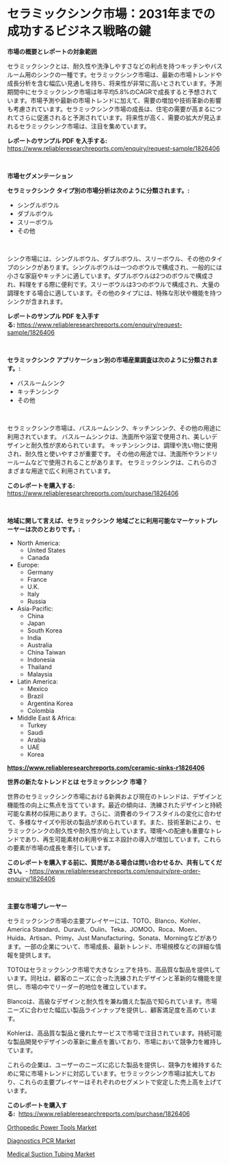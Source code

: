<p><h1>セラミックシンク市場：2031年までの成功するビジネス戦略の鍵</h1></p><p><strong>市場の概要とレポートの対象範囲</strong></p>
<p><p>セラミックシンクとは、耐久性や洗浄しやすさなどの利点を持つキッチンやバスルーム用のシンクの一種です。セラミックシンク市場は、最新の市場トレンドや成長分析を含む幅広い見通しを持ち、将来性が非常に高いとされています。予測期間中にセラミックシンク市場は年平均5.8%のCAGRで成長すると予想されています。市場予測や最新の市場トレンドに加えて、需要の増加や技術革新の影響も考慮されています。セラミックシンク市場の成長は、住宅の需要が高まるにつれてさらに促進されると予測されています。将来性が高く、需要の拡大が見込まれるセラミックシンク市場は、注目を集めています。</p></p>
<p><strong>レポートのサンプル PDF を入手する:</strong> <a href="https://www.reliableresearchreports.com/enquiry/request-sample/1826406">https://www.reliableresearchreports.com/enquiry/request-sample/1826406</a></p>
<p>&nbsp;</p>
<p><strong>市場セグメンテーション</strong></p>
<p><strong>セラミックシンク タイプ別の市場分析は次のように分類されます。:</strong></p>
<p><ul><li>シングルボウル</li><li>ダブルボウル</li><li>スリーボウル</li><li>その他</li></ul></p>
<p>&nbsp;</p>
<p><p>シンク市場には、シングルボウル、ダブルボウル、スリーボウル、その他のタイプのシンクがあります。シングルボウルは一つのボウルで構成され、一般的には小さな家庭やキッチンに適しています。ダブルボウルは2つのボウルで構成され、料理をする際に便利です。スリーボウルは3つのボウルで構成され、大量の調理をする場合に適しています。その他のタイプには、特殊な形状や機能を持つシンクが含まれます。</p></p>
<p><strong>レポートのサンプル PDF を入手する:</strong>&nbsp;<a href="https://www.reliableresearchreports.com/enquiry/request-sample/1826406">https://www.reliableresearchreports.com/enquiry/request-sample/1826406</a></p>
<p>&nbsp;</p>
<p><strong> セラミックシンク アプリケーション別の市場産業調査は次のように分類されます。:</strong></p>
<p><ul><li>バスルームシンク</li><li>キッチンシンク</li><li>その他</li></ul></p>
<p>&nbsp;</p>
<p><p>セラミックシンク市場は、バスルームシンク、キッチンシンク、その他の用途に利用されています。 バスルームシンクは、洗面所や浴室で使用され、美しいデザインと耐久性が求められています。 キッチンシンクは、調理や洗い物に使用され、耐久性と使いやすさが重要です。 その他の用途では、洗面所やランドリールームなどで使用されることがあります。 セラミックシンクは、これらのさまざまな用途で広く利用されています。</p></p>
<p><strong>このレポートを購入する:</strong>&nbsp; <a href="https://www.reliableresearchreports.com/purchase/1826406">https://www.reliableresearchreports.com/purchase/1826406</a></p>
<p>&nbsp;</p>
<p><strong>地域に関して言えば、セラミックシンク 地域ごとに利用可能なマーケットプレーヤーは次のとおりです。:</strong></p>
<p><ul>
    <li>
        North America:
        <ul>
            <li>United States</li>
            <li>Canada</li>
        </ul>
    </li>
    <li>
        Europe:
        <ul>
            <li>Germany</li>
            <li>France</li>
            <li>U.K.</li>
            <li>Italy</li>
            <li>Russia</li>
        </ul>
    </li>
    <li>
        Asia-Pacific:
        <ul>
            <li>China</li>
            <li>Japan</li>
            <li>South Korea</li>
            <li>India</li>
            <li>Australia</li>
            <li>China Taiwan</li>
            <li>Indonesia</li>
            <li>Thailand</li>
            <li>Malaysia</li>
        </ul>
    </li>
    <li>
        Latin America:
        <ul>
            <li>Mexico</li>
            <li>Brazil</li>
            <li>Argentina Korea</li>
            <li>Colombia</li>
        </ul>
    </li>
    <li>
        Middle East & Africa:
        <ul>
            <li>Turkey</li>
            <li>Saudi</li>
            <li>Arabia</li>
            <li>UAE</li>
            <li>Korea</li>
        </ul>
    </li>
    </ul></p>
<p><strong><a href="https://www.reliableresearchreports.com/ceramic-sinks-r1826406">https://www.reliableresearchreports.com/ceramic-sinks-r1826406</a></strong>&nbsp;</p>
<p><strong>世界の新たなトレンドとは セラミックシンク 市場？</strong></p>
<p><p>世界のセラミックシンク市場における新興および現在のトレンドは、デザインと機能性の向上に焦点を当てています。最近の傾向は、洗練されたデザインと持続可能な素材の採用にあります。さらに、消費者のライフスタイルの変化に合わせて、多様なサイズや形状の製品が求められています。また、技術革新により、セラミックシンクの耐久性や耐久性が向上しています。環境への配慮も重要なトレンドであり、再生可能素材の利用や省エネ設計の導入が増加しています。これらの要素が市場の成長を牽引しています。</p></p>
<p><strong>このレポートを購入する前に、質問がある場合は問い合わせるか、共有してください。</strong>- <a href="https://www.reliableresearchreports.com/enquiry/pre-order-enquiry/1826406">https://www.reliableresearchreports.com/enquiry/pre-order-enquiry/1826406</a></p>
<p>&nbsp;</p>
<p><strong>主要な市場プレーヤー</strong></p>
<p><p>セラミックシンク市場の主要プレイヤーには、TOTO、Blanco、Kohler、America Standard、Duravit、Oulin、Teka、JOMOO、Roca、Moen、Huida、Artisan、Primy、Just Manufacturing、Sonata、Morningなどがあります。一部の企業について、市場成長、最新トレンド、市場規模などの詳細な情報を提供します。</p><p>TOTOはセラミックシンク市場で大きなシェアを持ち、高品質な製品を提供しています。同社は、顧客のニーズに合った洗練されたデザインと革新的な機能を提供し、市場の中でリーダー的地位を確立しています。</p><p>Blancoは、高級なデザインと耐久性を兼ね備えた製品で知られています。市場ニーズに合わせた幅広い製品ラインナップを提供し、顧客満足度を高めています。</p><p>Kohlerは、高品質な製品と優れたサービスで市場で注目されています。持続可能な製品開発やデザインの革新に重点を置いており、市場において競争力を維持しています。</p><p>これらの企業は、ユーザーのニーズに応じた製品を提供し、競争力を維持するために常に市場トレンドに対応しています。セラミックシンク市場は拡大しており、これらの主要プレイヤーはそれぞれのセグメントで安定した売上高を上げています。</p></p>
<p><strong>このレポートを購入する:</strong>&nbsp;&nbsp;<a href="https://www.reliableresearchreports.com/purchase/1826406">https://www.reliableresearchreports.com/purchase/1826406</a></p>
<p><p><a href="https://full-wildebeest-80b.notion.site/Orthopedic-Power-Tools-Market-Analysis-Its-CAGR-Market-Segmentation-and-Global-Industry-Overview-39898c590d4f47499be146f8855bfaac">Orthopedic Power Tools Market</a></p><p><a href="https://pretty-mail-caf.notion.site/Diagnostics-PCR-Market-Trends-and-Market-Analysis-forecasted-for-period-2024-2031-af9b792a11be40889fdc6c5e7db88be2">Diagnostics PCR Market</a></p><p><a href="https://flame-sidecar-702.notion.site/Medical-Suction-Tubing-Market-Share-Evolution-and-Market-Growth-Trends-2024-2031-a2da7cb260a04c3cacbfb976480f0a99">Medical Suction Tubing Market</a></p></p>